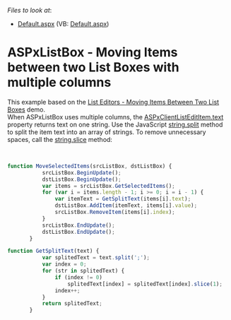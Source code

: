 <!-- default file list -->
*Files to look at*:

* [Default.aspx](./CS/WebSite/Default.aspx) (VB: [Default.aspx](./VB/WebSite/Default.aspx))
<!-- default file list end -->
# ASPxListBox - Moving Items between two List Boxes with multiple columns


<p>This example based on the <a href="http://demos.devexpress.com/aspxeditorsdemos/ListEditors/MovingItems.aspx"><u>List Editors - Moving Items Between Two List Boxes</u></a> demo.<br />
When ASPxListBox uses multiple columns, the <a href="http://documentation.devexpress.com/#AspNet/DevExpressWebASPxEditorsScriptsASPxClientListEditItem_texttopic">ASPxClientListEditItem.text</a> property returns text on one string. Use the JavaScript <a href="http://www.w3schools.com/jsref/jsref_split.asp">string.split</a> method to split the item text into an array of strings. To remove unnecessary spaces, call the <a href="http://www.w3schools.com/jsref/jsref_slice_string.asp">string.slice</a> method:</p><p><br />


```js
function MoveSelectedItems(srcListBox, dstListBox) {
           srcListBox.BeginUpdate();
           dstListBox.BeginUpdate();
           var items = srcListBox.GetSelectedItems();
           for (var i = items.length - 1; i >= 0; i = i - 1) {
               var itemText = GetSplitText(items[i].text);
               dstListBox.AddItem(itemText, items[i].value);
               srcListBox.RemoveItem(items[i].index);
           }
           srcListBox.EndUpdate();
           dstListBox.EndUpdate();
       }

function GetSplitText(text) {
           var splitedText = text.split(';');
           var index = 0;
           for (str in splitedText) {
               if (index != 0)
                   splitedText[index] = splitedText[index].slice(1);
               index++;
           }
           return splitedText;
       }
```

 </p>

<br/>


